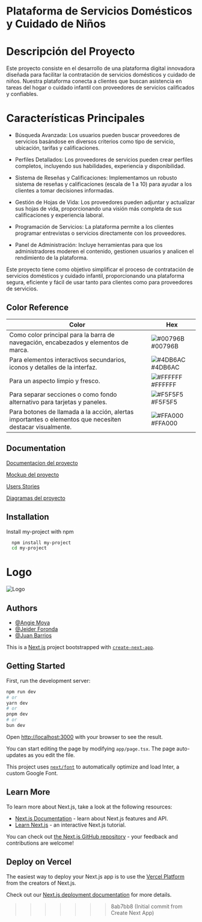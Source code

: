# Plataforma de Servicios Domésticos y Cuidado de Niños

# Descripción del Proyecto
Este proyecto consiste en el desarrollo de una plataforma digital innovadora diseñada para facilitar la contratación de servicios domésticos y cuidado de niños. Nuestra plataforma conecta a clientes que buscan asistencia en tareas del hogar o cuidado infantil con proveedores de servicios calificados y confiables.

# Características Principales

* Búsqueda Avanzada: Los usuarios pueden buscar proveedores de servicios basándose en diversos criterios como tipo de servicio, ubicación, tarifas y calificaciones.

* Perfiles Detallados: Los proveedores de servicios pueden crear perfiles completos, incluyendo sus habilidades, experiencia y disponibilidad.

* Sistema de Reseñas y Calificaciones: Implementamos un robusto sistema de reseñas y calificaciones (escala de 1 a 10) para ayudar a los clientes a tomar decisiones informadas.

* Gestión de Hojas de Vida: Los proveedores pueden adjuntar y actualizar sus hojas de vida, proporcionando una visión más completa de sus calificaciones y experiencia laboral.

* Programación de Servicios: La plataforma permite a los clientes programar entrevistas o servicios directamente con los proveedores.

* Panel de Administración: Incluye herramientas para que los administradores moderen el contenido, gestionen usuarios y analicen el rendimiento de la plataforma.

Este proyecto tiene como objetivo simplificar el proceso de contratación de servicios domésticos y cuidado infantil, proporcionando una plataforma segura, eficiente y fácil de usar tanto para clientes como para proveedores de servicios.

## Color Reference

| Color             | Hex                                                                |
| ----------------- | ------------------------------------------------------------------ |
| Como color principal para la barra de navegación, encabezados y elementos de marca. | ![#00796B](https://via.placeholder.com/10/00796B?text=+) #00796B |
| Para elementos interactivos secundarios, iconos y detalles de la interfaz. | ![#4DB6AC](https://via.placeholder.com/10/4DB6AC?text=+) #4DB6AC |
| Para un aspecto limpio y fresco. | ![#FFFFFF](https://via.placeholder.com/10/FFFFFF?text=+) #FFFFFF |
| Para separar secciones o como fondo alternativo para tarjetas y paneles. | ![#F5F5F5](https://via.placeholder.com/10/F5F5F5?text=+) #F5F5F5 |
| Para botones de llamada a la acción, alertas importantes o elementos que necesiten destacar visualmente. | ![#FFA000](https://via.placeholder.com/10/FFA000?text=+) #FFA000 |


## Documentation

[Documentacion del proyecto](https://linktodocumentation)

[Mockup del proyecto](https://www.figma.com/design/YXvZzmoRoUVdnWMIf3VBS4/pleasedHome?node-id=0-1&t=7vqjbB9ZM91UT75x-1)

[Users Stories](https://linktodocumentation)

[Diagramas del proyecto](https://linktodocumentation)
## Installation

Install my-project with npm

```bash
  npm install my-project
  cd my-project
```

# Logo

![Logo](https://dev-to-uploads.s3.amazonaws.com/uploads/articles/th5xamgrr6se0x5ro4g6.png)

## Authors

- [@Angie Moya](https://www.github.com/AngieMoya)
- [@Jeider Foronda](https://www.github.com/Jeider-fp)
- [@Juan Barrios](https://www.github.com/JuanB12)

This is a [Next.js](https://nextjs.org/) project bootstrapped with [`create-next-app`](https://github.com/vercel/next.js/tree/canary/packages/create-next-app).

## Getting Started

First, run the development server:

```bash
npm run dev
# or
yarn dev
# or
pnpm dev
# or
bun dev
```

Open [http://localhost:3000](http://localhost:3000) with your browser to see the result.

You can start editing the page by modifying `app/page.tsx`. The page auto-updates as you edit the file.

This project uses [`next/font`](https://nextjs.org/docs/basic-features/font-optimization) to automatically optimize and load Inter, a custom Google Font.

## Learn More

To learn more about Next.js, take a look at the following resources:

- [Next.js Documentation](https://nextjs.org/docs) - learn about Next.js features and API.
- [Learn Next.js](https://nextjs.org/learn) - an interactive Next.js tutorial.

You can check out [the Next.js GitHub repository](https://github.com/vercel/next.js/) - your feedback and contributions are welcome!

## Deploy on Vercel

The easiest way to deploy your Next.js app is to use the [Vercel Platform](https://vercel.com/new?utm_medium=default-template&filter=next.js&utm_source=create-next-app&utm_campaign=create-next-app-readme) from the creators of Next.js.

Check out our [Next.js deployment documentation](https://nextjs.org/docs/deployment) for more details.
>>>>>>> 8ab7bb8 (Initial commit from Create Next App)
